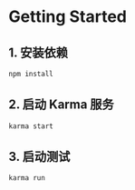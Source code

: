 # Getting Started

## 1. 安装依赖

```bash
npm install
```

## 2. 启动 Karma 服务

```bash
karma start
```

## 3. 启动测试

```bash
karma run
```